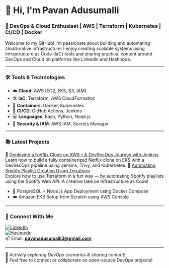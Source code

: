 # 👋 Hi, I'm Pavan Adusumalli

### 🚀 DevOps & Cloud Enthusiast | AWS | Terraform | Kubernetes | CI/CD | Docker

Welcome to my GitHub! I'm passionate about building and automating cloud-native infrastructure. I enjoy creating scalable systems using Infrastructure as Code (IaC) tools and sharing practical content around DevOps and Cloud on platforms like LinkedIn and Hashnode.

---

### 🛠️ Tools & Technologies

- ☁️ **Cloud**: AWS (EC2, EKS, S3, IAM)
- 🛠️ **IaC**: Terraform, AWS CloudFormation
- 🐳 **Containers**: Docker, Kubernetes
- 🔁 **CI/CD**: GitHub Actions, Jenkins
- 💻 **Languages**: Bash, Python, Node.js
- 🔐 **Security & IAM**: AWS IAM, Secrets Manager

---

### 📚 Latest Projects


🚀 [Deploying a Netflix Clone on AWS – A DevSecOps Journey with Jenkins](https://netflix-clone-on-kubernetes.hashnode.dev/deploying-a-netflix-clone-on-aws-a-devsecops-journey-with-jenkins)  
Learn how to build a fully containerized Netflix clone on EKS with a DevSecOps pipeline using Jenkins, Trivy, and Kubernetes.
🎵 [Automating Spotify Playlist Creation Using Terraform](https://managing-spotify-using-terraform.hashnode.dev/automating-spotify-playlist-creation-using-terraform)  
Explore how to use Terraform in a fun way — by automating Spotify playlists using the Spotify Web API. A creative take on Infrastructure as Code!
- 🐘 PostgreSQL + Node.js App Deployment using Docker Compose
- ☁️ Amazon EKS Setup from Scratch using AWS Console

---

### 🔗 Connect With Me

[![LinkedIn](https://img.shields.io/badge/LinkedIn-Pavan-blue?logo=linkedin&style=flat-square)](https://www.linkedin.com/in/naga-pavan-adusumalli/)  
[![Hashnode](https://img.shields.io/badge/Hashnode-Blog-blue?logo=hashnode&style=flat-square)](https://managing-spotify-using-terraform.hashnode.dev/)  
📫 Email: **pavanadusumalli3@gmail.com**

---

🔄 _Actively exploring DevOps scenarios & sharing content!_  
💬 Feel free to connect or collaborate on open-source DevOps projects!

